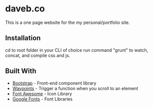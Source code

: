 # daveb.co

This is a one page website for the my personal/portfolio site.

## Installation

cd to root folder in your CLI of choice
run command "grunt" to watch, concat, and compile css and js.

## Built With

* [Bootstrap](https://getbootstrap.com/docs/3.3/) - Front-end component library
* [Waypoints](http://imakewebthings.com/waypoints/) - Trigger a function when you scroll to an element
* [Font Awesome](https://fontawesome.com/) - Icon Library
* [Google Fonts](https://fonts.google.com/) - Font Libraries